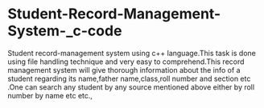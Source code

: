 # Student-Record-Management-System-_c-code
Student record-management system using c++ language.This task is done using file handling technique and very easy to comprehend.This record management system will give thorough information about the info of a student regarding its name,father name,class,roll number and section etc .One can search any student by any source mentioned above either by roll number by name etc etc.,
